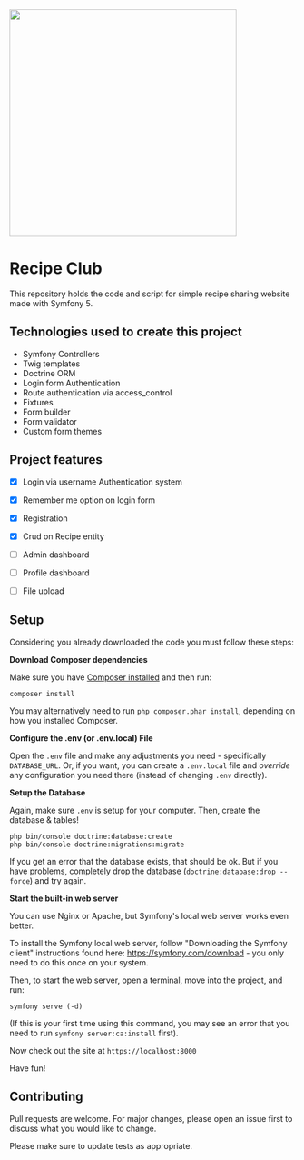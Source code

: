 <img src="https://user-images.githubusercontent.com/70708109/103316306-c17ccf80-4a30-11eb-92b3-5f0fd06d9957.png" width="400">

# Recipe Club
This repository holds the code and script for simple recipe sharing website made with Symfony 5.

## Technologies used to create this project
* Symfony Controllers
* Twig templates
* Doctrine ORM
* Login form Authentication
* Route authentication via access_control
* Fixtures
* Form builder
* Form validator
* Custom form themes

## Project features
- [x] Login via username Authentication system
- [x] Remember me option on login form
- [x] Registration
- [X] Crud on Recipe entity
- [ ] Admin dashboard
- [ ] Profile dashboard
- [ ] File upload



## Setup

Considering you already downloaded the code you must follow these steps:


**Download Composer dependencies**

Make sure you have [Composer installed](https://getcomposer.org/download/)
and then run:

```
composer install
```

You may alternatively need to run `php composer.phar install`, depending
on how you installed Composer.

**Configure the .env (or .env.local) File**

Open the `.env` file and make any adjustments you need - specifically
`DATABASE_URL`. Or, if you want, you can create a `.env.local` file
and *override* any configuration you need there (instead of changing
`.env` directly).

**Setup the Database**

Again, make sure `.env` is setup for your computer. Then, create
the database & tables!

```
php bin/console doctrine:database:create
php bin/console doctrine:migrations:migrate
```

If you get an error that the database exists, that should
be ok. But if you have problems, completely drop the
database (`doctrine:database:drop --force`) and try again.

**Start the built-in web server**

You can use Nginx or Apache, but Symfony's local web server
works even better.

To install the Symfony local web server, follow
"Downloading the Symfony client" instructions found
here: https://symfony.com/download - you only need to do this
once on your system.

Then, to start the web server, open a terminal, move into the
project, and run:

```
symfony serve (-d)
```


(If this is your first time using this command, you may see an
error that you need to run `symfony server:ca:install` first).

Now check out the site at `https://localhost:8000`

Have fun!

## Contributing
Pull requests are welcome. For major changes, please open an issue first to discuss what you would like to change.

Please make sure to update tests as appropriate.
